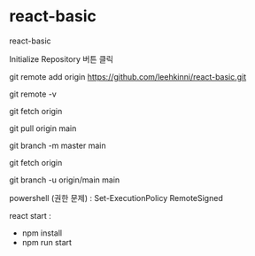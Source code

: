 # react-basic

react-basic

Initialize Repository 버튼 클릭

git remote add origin https://github.com/leehkinni/react-basic.git

git remote -v

git fetch origin

git pull origin main

git branch -m master main

git fetch origin

git branch -u origin/main main

powershell (권한 문제) : Set-ExecutionPolicy RemoteSigned

react start :
 - npm install
 - npm run start




